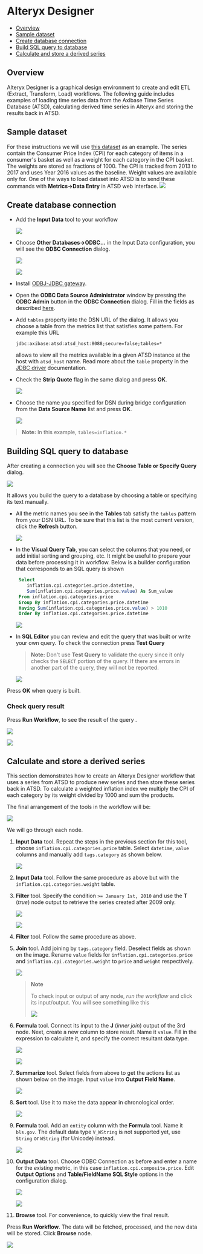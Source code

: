 # Alteryx Designer

- [Overview](#overview)
- [Sample dataset](#sample-dataset)
- [Create database connection](#create-database-connection)
- [Build SQL query to database](#build-sql-query-to-database)
- [Calculate and store a derived series](#calculate-and-store-derived-series)

## Overview

Alteryx Designer is a graphical design environment to create and edit ETL
(Extract, Transform, Load) workflows. The following guide includes examples of
loading time series data from the Axibase Time Series Database (ATSD),
calculating derived time series in Alteryx and storing the results back in ATSD.

## Sample dataset

For these instructions we will use [this dataset](resources/commands.txt)
as an example. The series contain the Consumer Price Index (CPI) for each category
of items in a consumer's basket as well as a weight for each category in the CPI
basket. The weights are stored as fractions of 1000. The CPI is tracked from 2013 to
2017 and uses Year 2016 values as the baseline. Weight values are available only for.
One of the ways to load dataset into ATSD is to send these commands with
**Metrics→Data Entry** in ATSD web interface.
![](images/metrics_entry.png)

## Create database connection

- Add the **Input Data** tool to your workflow

  ![](images/input_data.png)

- Choose **Other Databases→ODBC...** in the Input Data configuration,
  you will see the **ODBC Connection** dialog.

  ![](images/choose_odbc.png)

  ![](images/no_dsn.png)

- Install [ODBJ-JDBC gateway](../odbc/README.md).

- Open the **ODBC Data Source Administrator**
  window by pressing the **ODBC Admin** button in the **ODBC Connection** dialog.
  Fill in the fields as described
  [here](../odbc/README.md#configure-odbc-data-source).

- Add `tables` property into the DSN URL of the dialog. It allows you choose a
  table from the metrics list that satisfies some pattern. For example this URL
  ```text
  jdbc:axibase:atsd:atsd_host:8088;secure=false;tables=*
  ```
  allows to view all the metrics available in a given ATSD instance at the
  host with `atsd_host` name.
  Read more about the `table` property in the [JDBC driver](https://github.com/axibase/atsd-jdbc#jdbc-connection-properties-supported-by-driver) documentation.

- Check the **Strip Quote** flag in the same dialog and press **OK**.

  ![](images/odbc_quotes.png)

- Choose the name you specified for DSN during bridge configuration from the **Data
  Source Name** list and press **OK**.

  ![](images/dsn_list.png)

> **Note:**
> In this example, `tables=inflation.*`

## Building SQL query to database

After creating a connection you will see the **Choose Table or Specify Query** dialog.

![](images/choose_table.png)

It allows you build the query to a database by choosing a table or specifying
its text manually.

- All the metric names you see in the **Tables** tab satisfy the `tables` pattern from
  your DSN URL. To be sure that this list is the most current version, click
  the **Refresh** button.

  ![](images/metrics_list.png)

- In the **Visual Query Tab**, you can select the columns that you need, or add initial
  sorting and grouping, etc. It might be useful to prepare your
  data before processing it in workflow. Below is a builder configuration
  that corresponds to an SQL query is shown

  ```sql
   Select
      inflation.cpi.categories.price.datetime,
      Sum(inflation.cpi.categories.price.value) As Sum_value
   From inflation.cpi.categories.price
   Group By inflation.cpi.categories.price.datetime
   Having Sum(inflation.cpi.categories.price.value) > 1010
   Order By inflation.cpi.categories.price.datetime
  ```

  ![](images/visual_builder.png)

- In **SQL Editor** you can review and edit the query that was built or write
  your own query. To check the connection press **Test Query**

  > **Note:**
  > Don't use **Test Query** to validate the query since it only checks the `SELECT`
  > portion of the query. If there are errors in another part of the query, they will
  > not be reported.

  ![](images/sql_editor.png)

Press **OK** when query is built.

### Check query result

Press **Run Workflow**, to see the result of the query .

![](images/run_workflow.png)

![](images/results.png)

## Calculate and store a derived series

This section demonstrates how to create an Alteryx Designer workflow that uses a
series from ATSD to produce new series and then store these series back in ATSD.
To calculate a weighted inflation index we multiply the CPI of each category by
its weight divided by 1000 and sum the products.

The final arrangement of the tools in the workflow will be:

![](images/workflow.png)

We will go through each node.

1. **Input Data** tool.
   Repeat the steps in the previous section for this tool, choose
   `inflation.cpi.categories.price` table. Select `datetime`,
   `value` columns and manually add `tags.category` as shown below.

   ![](images/select_columns.png)

2. **Input Data** tool. Follow the same procedure as above but with the
   `inflation.cpi.categories.weight` table.

3. **Filter** tool. Specify the condition `>= January 1st, 2010`
   and use the **T** (_true_) node output to retrieve the series created after 2009 only.

   ![](images/filter.png)

   ![](images/true_output.png)

4. **Filter** tool. Follow the same procedure as above.

5. **Join** tool. Add joining by `tags.category` field. Deselect fields as shown
   on the image. Rename `value` fields for `inflation.cpi.categories.price` and
   `inflation.cpi.categories.weight` to `price` and `weight` respectively.

   ![](images/join.png)

   > **Note**
   >
   > To check input or output of any node, _run the workflow_ and click its
   > input/output. You will see something like this
   >
   > ![](images/join_output.png)

6. **Formula** tool. Connect its input to the **J** (_inner join_)
   output of the 3rd node. Next, create a new column to store result.
   Name it `value`. Fill in the expression to calculate it, and specify
   the correct resultant data type.

   ![](images/add_column.png)

   ![](images/formula.png)

7. **Summarize** tool. Select fields from above to get the actions list as shown
   below on the image. Input `value` into  **Output Field Name**.

   ![](images/summarize.png)

8. **Sort** tool. Use it to make the data appear in chronological order.

   ![](images/sort.png)

9. **Formula** tool. Add an `entity` column with the **Formula** tool. Name it
   `bls.gov`. The default data type `V_WString` is not supported yet,
   use `String` or `WString` (for Unicode) instead.

   ![](images/entity.png)

10. **Output Data** tool. Choose ODBC Connection as before and enter a name for
    the _existing_ metric, in this case `inflation.cpi.composite.price`.
    Edit **Output Options** and **Table/FieldName SQL Style** options in the
    configuration dialog.

    ![](images/metric_name.png)

    ![](images/output.png)

11. **Browse** tool. For convenience, to quickly view the final result.

Press **Run Workflow**.
The data will be fetched, processed, and the new data will be stored. Click
**Browse** node.

   ![](images/calc_results.png)
